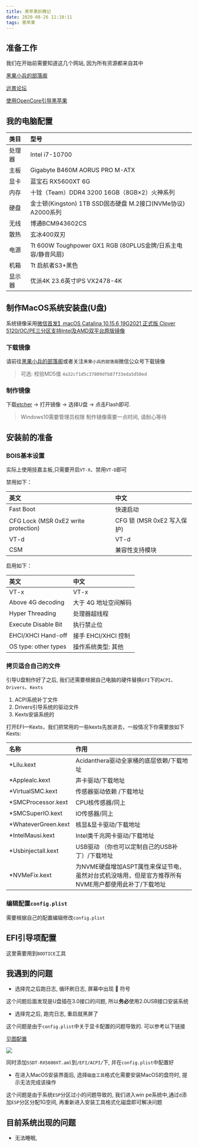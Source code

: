 ```yaml
---
title: 黑苹果折腾记
date: 2020-08-26 11:10:11
tags: 黑苹果
---
```


## 准备工作

我们在开始前需要知道这几个网站, 因为所有资源都来自其中

[黑果小兵的部落阁](https://blog.daliansky.net/)

[远景论坛](http://bbs.pcbeta.com/)

[使用OpenCore引导黑苹果](https://blog.xjn819.com/?p=543)

## 我的电脑配置

类目|型号
:------|:---------------------------------------------------------------------
处理器|Intel i7-10700
主板|Gigabyte B460M AORUS PRO M-ATX
显卡|蓝宝石 RX5600XT 6G
内存|十铨（Team）DDR4 3200 16GB（8GB×2）火神系列
硬盘|金士顿(Kingston) 1TB SSD固态硬盘 M.2接口(NVMe协议) A2000系列
无线|博通BCM943602CS
散热|玄冰400双刃
电源|Tt 600W Toughpower GX1 RGB (80PLUS金牌/日系主电容/静音风扇)
机箱|Tt 启航者S3+黑色
显示器|优派4K 23.6英寸IPS VX2478-4K

## 制作MacOS系统安装盘(U盘)

系统镜像采用[微信首发】macOS Catalina 10.15.6 19G2021 正式版 Clover 5120/OC/PE三分区支持Intel及AMD双平台原版镜像](https://blog.daliansky.net/WeChat-First-macOS-Catalina-10.15.6-19G73-official-version-Clover-5119-OC-WEPE-supports-both-INTEL-and-AMD-original-images.html)

### 下载镜像

请前往[黑果小兵的部落阁](https://blog.daliansky.net/)或者关注`黑果小兵的部落阁`微信公众号下载镜像

> 可选: 校验MD5值 `4a32cf1d5c37809dfb87f33eda5d50ed`

### 制作镜像

下载[etcher](https://etcher.io) -> 打开镜像 -> 选择U盘 -> 点击Flash即可.

> Windows10需要管理员权限
> 制作镜像需要一点时间, 请耐心等待

## 安装前的准备

### BOIS基本设置

实际上使用技嘉主板,只需要开启`VT-X`、禁用`VT-D`即可

禁用如下：

英文|中文
:--------|:------------
Fast Boot|快速启动
CFG Lock (MSR 0xE2 write protection)|CFG 锁 (MSR 0xE2 写入保护)
VT-d|VT-d
CSM|兼容性支持模块

启用如下：

英文|中文
:--------|:------------
VT-x|VT-x
Above 4G decoding|大于 4G 地址空间解码
Hyper Threading|处理器超线程
Execute Disable Bit|执行禁止位
EHCI/XHCI Hand-off|接手 EHCI/XHCI 控制
OS type: other types|操作系统类型: 其他

### 拷贝适合自己的文件

引导U盘制作好了之后, 我们还需要根据自己电脑的硬件替换`EFI`下的`ACPI`、`Drivers`、`Kexts`

1. ACPI系统补丁文件
2. Drivers引导系统的驱动文件
3. Kexts安装系统的

打开EFI—Kexts，我们把常用的一些kexts先放进去，一般情况下你需要放如下Kexts:

名称|作用
:---------|:--------------
*Lilu.kext|Acidanthera驱动全家桶的底层依赖/下载地址
*Applealc.kext|声卡驱动/下载地址
*VirtualSMC.kext|传感器驱动依赖 /下载地址
*SMCProcessor.kext|CPU核传感器/同上
*SMCSuperIO.kext|IO传感器/同上
*WhateverGreen.kext|核显&显卡驱动/下载地址
*IntelMausi.kext|Intel类千兆网卡驱动/下载地址
*Usbinjectall.kext|USB驱动 （你也可以定制自己的USB补丁）/下载地址
*NVMeFix.kext|为NVME硬盘增加ASPT属性来保证节电，虽然对台式机没啥用，但是官方推荐所有NVME用户都使用此补丁/下载地址

### 编辑配置`config.plist`

需要根据自己的配置编辑修改`config.plist`

## EFI引导项配置

这里需要用到`BOOTICE`工具

## 我遇到的问题

- 选择完之后跑日志, 循环刷日志, 屏幕中出现 🚫 符号

这个问题后面发现是U盘插在3.0接口的问题, 所以**务必**使用2.0USB接口安装系统

- 选择完之后, 跑完日志, 重启就黑屏了

这个问题是由于`config.plist`中关于显卡配置的问题导致的. 可以参考以下链接

[见图配置](https://github.com/xiaoyaowx/Hackintosh-Z490-ASRock-Steel-Legend-Intel-10700)

![ ](./1.png)

同时添加`SSDT-RX5600XT.aml`到`/EFI/ACPI/`下, 并在`config.plist`中配置好

- 在进入MacOS安装界面后, 选择`磁盘工具`格式化需要安装MacOS的盘符时, 提示无法完成该操作

这个问题是由于系统`ESP`分区过小的问题导致的, 我们进入win pe系统中,通过`d`添加`ESP`分区分配1G空间, 再重新进入安装工具格式化磁盘即可解决问题

## 目前系统出现的问题

- 无法睡眠,
